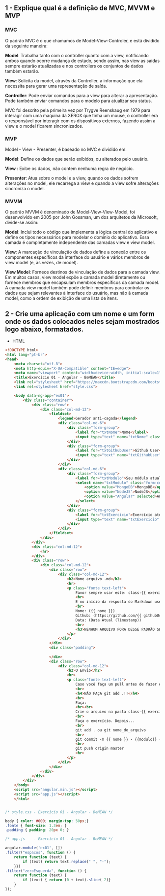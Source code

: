 ## 1 - Explique qual é a definição de MVC, MVVM e MVP

 ### MVC

O padrão MVC é o que chamamos de Model-View-Controler, e está dividido da seguinte maneira:

**Model**: Trabalha tanto com o controller quanto com a view, notificando ambos quando ocorre mudança de estado, sendo assim, nas view as saídas sempre estarão atualizadas e nos controllers os conjuntos de dados também estarão.

**View**: Solicita da model, através da Controller, a informação que ela necessita para gerar uma representação de saída.

**Controller**: Pode enviar comandos para a view para alterar a apresentação. Pode também enviar comandos para o modelo para atualizar seu status.

MVC foi descrito pela primeira vez por Trygve Reenskaug em 1979 para interagir com uma maquina da XEROX que tinha um mouse, o controller era o responsável por interagir com os dispositivos externos, fazendo assim a view e o model ficarem sincronizados.

### MVP

Model - View - Presenter, é baseado no MVC e dividido em:

**Model**: Define os dados que serão exibidos, ou alterados pelo usuário.

**View** : Exibe os dados, não contem nenhuma regra de negócio.

**Presenter**: Atua sobre o model e a view, quando os dados sofrem alterações no model, ele recarrega a view e quando a view sofre alterações sincroniza o model.

### MVVM

O padrão MVVM é denominado de Model-View-View-Model, foi desenvolvido em 2005 por John Gossman, um dos arquitetos da Microsoft, divide-se assim:

**Model**: Inclui todo o código que implementa a lógica central do aplicativo e define os tipos necessários para modelar o domínio do aplicativo. Essa camada é completamente independente das camadas view e view model.

**View**: A marcação de vinculação de dados define a conexão entre os componentes específicos da interface do usuário e vários membros de view model (e, às vezes, de model).

**View Model**: Fornece destinos de vinculação de dados para a camada view. Em muitos casos, view model expõe a camada model diretamente ou fornece membros que encapsulam membros específicos da camada model. A camada view model também pode definir membros para controlar os dados que sejam relevantes à interface do usuário, mas não à camada model, como a ordem de exibição de uma lista de itens.


## 2 - Crie uma aplicação com um nome e um form onde os dados colocados neles sejam mostrados logo abaixo, formatados.

* HTML

```html
<!DOCTYPE html>
<html lang="pt-br">
<head>
	<meta charset="utf-8">
	<meta http-equiv="X-UA-Compatible" content="IE=edge">
	<meta name="viewport" content="width=device-width, initial-scale=1">
	<title>Exercício 01 - Angular - BeMEAN</title>
	<link rel="stylesheet" href="https://maxcdn.bootstrapcdn.com/bootstrap/3.3.6/css/bootstrap.min.css" integrity="sha384-1q8mTJOASx8j1Au+a5WDVnPi2lkFfwwEAa8hDDdjZlpLegxhjVME1fgjWPGmkzs7" crossorigin="anonymous">
	<link rel=stylesheet href="style.css">

	<body data-ng-app="ex01">
		<div class="container">
			<div class="row">
				<div class="col-md-12">				
					<fieldset>
						<legend>Gerador anti-cagada</legend>
						<div class="col-md-6">
							<div class="form-group">
								<label for="txtNome">Nome</label>
								<input type="text" name="txtNome" class="form-control" data-ng-model="nome">
							</div>
							<div class="form-group">
								<label for="txtGithubUser">Github User</label>
								<input type="text" name="txtGithubUser" class="form-control" data-ng-model="githubUser">
							</div>					
						</div>
						<div class="col-md-6">
							<div class="form-group">
								<label for="txtModulo">Seu módulo atual</label>
								<select name="txtModulo" class="form-control" data-ng-model="modulo">
									<option value="MongoDB">MongoDB</option>
									<option value="NodeJS">NodeJS</option>
									<option value="Angular" selected>Angular</option>
								</select>
							</div>
							<div class="form-group">
								<label for="txtExercicio">Exercício atual</label>
								<input type="text" name="txtExercicio" placeholder="Números" class="form-control" data-ng-model="exercicioAtual">
							</div>					
						</div>
					</fieldset>	
				</div>
			</div>
			<div class="col-md-12">
				<hr>				
			</div>
			<div class="row">
				<div class="col-md-12">
					<div class="row">
						<div class="col-md-12">
							<h2>Nome arquivo .md</h2>
							<hr>
							<p class="fonte text-left">
								Favor sempre usar este: class-{{ exercicioAtual | zeroEsquerda }}-resolved-{{ githubUser | lowercase }}-{{ nome | espacos | lowercase }}
								<br>
								E no início da resposta do Markdown use:
								<br>
								Nome: ({{ nome }})
								Github: (https://github.com/{{ githubUser | lowercase }})
								Data: (Data Atual (Timestamp))
								<br>
								<h3>NENHUM ARQUIVO FORA DESSE PADRÃO SERÁ ACEITO!!!</h3>
							</p>							
						</div>
					</div>
					<div class="padding">
						
					</div>
					<div class="row">
						<div class="col-md-12">
							<h2>O Envio</h2>
							<hr>
							<p class="fonte text-left">
								Caso você faça um pull antes de fazer o seu Pull Request por favor COMITE APENAS SEU ARQUIVO, 
								<br>
								<h4>NÃO FAÇA git add .!!</h4>
								<br>
								Faça:
								<br><br>
								Crie o arquivo na pasta class-{{ exercicioAtual | zeroEsquerda }}.
								<br>
								Faça o exercício. Depois...
								<br>
								git add . ou git nome_do_arquivo
								<br>
								git commit -m {{ nome }} - {{modulo}} - Exercício {{ exercicioAtual }} resolvido
								<br>
								git push origin master
								<hr>
							</p>								
						</div>
					</div>
				</div>
			</div>
		</div>
	</body>
	<script src="angular.min.js"></script>
	<script src="app.js"></script>
	</html>
```

```css

/* style.css - Exercício 01 - Angular - BeMEAN */

body { color: #000; margin-top: 50px;}
.fonte { font-size: 1.3em; }
.padding { padding: 20px 0; }

```

```js
/* app.js    - Exercício 01 - Angular - BeMEAN */

angular.module('ex01', [])
.filter("espacos", function () {
	return function (text) {
		if (text) return text.replace(" ", "-");
	}})
.filter("zeroEsquerda", function () {
	return function (text) {
		if (text) { return (0 + text).slice(-2)}
	}
});

```


